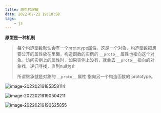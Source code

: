 ```yaml
---
title: 原型的理解
date: 2022-02-21 19:18:58
tags:
    - js
---
```


**原型是一种机制**
<!--more-->
> 每个构造函数默认会有一个prototype属性，这是一个对象，构造函数把想要公开的属性放在里面，构造函数的实例的 
`__proto__` 属性也指向这个对象。访问实例上的属性时，如果实例上没有，就会去 `__proto__` 指向的对象找，递归寻找，直到null为止
>
> 所谓继承就是对象的 `__proto__` 属性 指向另一个构造函数的 prototype。

![image-20220216185358114](https://gitee.com/buxiaoxing/image-bed/raw/master/img/image-20220216185358114.png)

![image-20220216190504211](https://gitee.com/buxiaoxing/image-bed/raw/master/img/image-20220216190504211.png)

![image-20220216190625855](https://gitee.com/buxiaoxing/image-bed/raw/master/img/image-20220216190625855.png)

